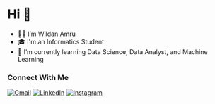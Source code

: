 # Hi 👋

- 🙋‍♂️ I’m Wildan Amru 
- 🎓 I'm an Informatics Student
- 📑 I’m currently learning Data Science, Data Analyst, and Machine Learning

### Connect With Me
[![Gmail](https://img.icons8.com/?size=32&id=P7UIlhbpWzZm&format=png&color=000000)](mailto:wildanrifki99@gmail.com)
[![LinkedIn](https://img.icons8.com/?size=32&id=xuvGCOXi8Wyg&format=png&color=000000)](https://www.linkedin.com/in/wildanamru/)
[![Instagram](https://img.icons8.com/?size=32&id=Xy10Jcu1L2Su&format=png&color=000000)](https://www.instagram.com/wildangotenk/)
